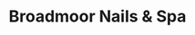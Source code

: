 ---
title: "Broadmoor Nails & Spa"
url: /colorado-springs/broadmoor-nails-und-spa/
shop: Kosmetik
---